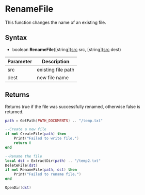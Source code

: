 # RenameFile

This function changes the name of an existing file.

## Syntax 

- boolean **RenameFile**([string]([src](https://www.lua.org/manual/5.4/manual.html#6.4) src, [string]([src](https://www.lua.org/manual/5.4/manual.html#6.4) dest)

| Parameter | Description |
|---|---|
| src | existing file path |
| dest | new file name |

## Returns

Returns true if the file was successfully renamed, otherwise false is returned.

```lua
path = GetPath(PATH_DOCUMENTS) .. "/temp.txt"

--Create a new file
if not CreateFile(path) then
    Print("Failed to write file.")
    return 0
end

--Rename the file
local dst = ExtractDir(path) .. "/temp2.txt"
DeleteFile(dst)
if not RenameFile(path, dst) then
    Print("Failed to rename file.")
end

OpenDir(dst)
```
